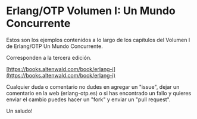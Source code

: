 Erlang/OTP Volumen I: Un Mundo Concurrente
==========================================

Estos son los ejemplos contenidos a lo largo de los capítulos del Volumen I de Erlang/OTP Un Mundo Concurrente.

Corresponden a la tercera edición.

[https://books.altenwald.com/book/erlang-i](https://books.altenwald.com/book/erlang-i)

Cualquier duda o comentario no dudes en agregar un "issue", dejar un comentario en la web (erlang-otp.es) o si has encontrado un fallo y quieres enviar el cambio puedes hacer un "fork" y enviar un "pull request".

Un saludo!

